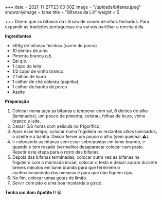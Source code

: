 +++
date = 2021-11-27T23:00:00Z
image = "/uploads/bifanas.jpeg"
showonlyimage = false
title = "Bifanas da Lili"
weight = 5

+++
Dizem que as bifanas da Lili são de comer de olhos fechados. Para expandir as tradições portuguesas ela vai vos partilhar a receita dela.

**Ingredientes**

* 500g de bifanas fininhas (carne de porco)
* 10 dentes de alho
* Pimenta branca q.b.
* Sal q.b. 
* 1 copo de leite
* 1/2 copo de vinho branco
* 2 folhas de louro
* 1 colher de chá colorau (paprika)
* 1 colher de banha de porco
* Azeite

**Preparação**

1. Colocar numa taça as bifanas e temperar com sal, 6 dentes de alho (laminados), um pouco de pimenta, colorau, folhas de louro, vinho branco e leite. 
2. Deixar 5/6 horas com película no frigorífico.
3. Após esse tempo, colocar numa frigideira os restantes alhos laminados, o azeite e a banha. Deixar ferver um pouco o alho (sem queimar ⚠️).
4. Ir colocando as bifanas sem estar sobrepostas em lume brando, e quando o tom rosado (vermelho) desaparecer colocar num prato.  
   Repetir esta etapa para o resto das bifanas.
5. Depois das bifanas terminadas, colocar outra vez as bifanas na frigideira com a marinada inicial, colocar o testo e deixar apurar durante breves minutos em lume brando para que terminem o confeccionamento das mesmas e para que não fiquem rijas. 
6. No fim, colocar umas gotas de limão. 
7. Servir com pão e uma boa mostarda a gosto.

**Tenha um Bom Apetite !!** 😀
